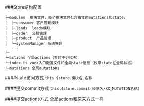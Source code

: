 ###Store结构配置

```
├─modules  模块文件，每个模块文件包含独立的mutations和state，
│  ├─consumer 客户管理模块
│  ├─leads  leads模块
│  ├─order  交易管理
│  ├─product  产品管理 
│  └─systemManager 系统管理
   ...
└─
└─actions 全局actions（暂时不分模块）
└─index.ts vuex入口配置文件和全局state信息（枚举state在全局状态）
└─mutations 全局mutations

```

####state访问方式
`this.$store.模块名.名称`

####提交commit方式
`this.$store.commit(模块名/XX_MUTATION名称)`

####提交actions方式
全局actions和原来方式一样
